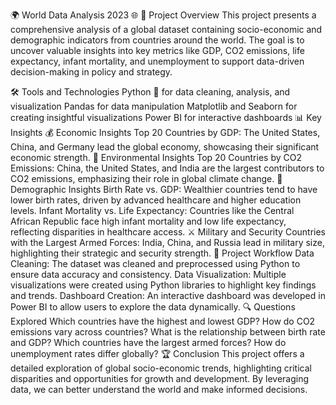 🌍 World Data Analysis 2023 🌐
📖 Project Overview
This project presents a comprehensive analysis of a global dataset containing socio-economic and demographic indicators from countries around the world. The goal is to uncover valuable insights into key metrics like GDP, CO2 emissions, life expectancy, infant mortality, and unemployment to support data-driven decision-making in policy and strategy.

🛠️ Tools and Technologies
Python 🐍 for data cleaning, analysis, and visualization
Pandas for data manipulation
Matplotlib and Seaborn for creating insightful visualizations
Power BI for interactive dashboards
📊 Key Insights
💰 Economic Insights
Top 20 Countries by GDP:
The United States, China, and Germany lead the global economy, showcasing their significant economic strength.
🌿 Environmental Insights
Top 20 Countries by CO2 Emissions:
China, the United States, and India are the largest contributors to CO2 emissions, emphasizing their role in global climate change.
👶 Demographic Insights
Birth Rate vs. GDP:
Wealthier countries tend to have lower birth rates, driven by advanced healthcare and higher education levels.
Infant Mortality vs. Life Expectancy:
Countries like the Central African Republic face high infant mortality and low life expectancy, reflecting disparities in healthcare access.
⚔️ Military and Security
Countries with the Largest Armed Forces:
India, China, and Russia lead in military size, highlighting their strategic and security strength.
🚀 Project Workflow
Data Cleaning:
The dataset was cleaned and preprocessed using Python to ensure data accuracy and consistency.
Data Visualization:
Multiple visualizations were created using Python libraries to highlight key findings and trends.
Dashboard Creation:
An interactive dashboard was developed in Power BI to allow users to explore the data dynamically.
🔍 Questions Explored
Which countries have the highest and lowest GDP?
How do CO2 emissions vary across countries?
What is the relationship between birth rate and GDP?
Which countries have the largest armed forces?
How do unemployment rates differ globally?
🏆 Conclusion
This project offers a detailed exploration of global socio-economic trends, highlighting critical disparities and opportunities for growth and development. By leveraging data, we can better understand the world and make informed decisions.
